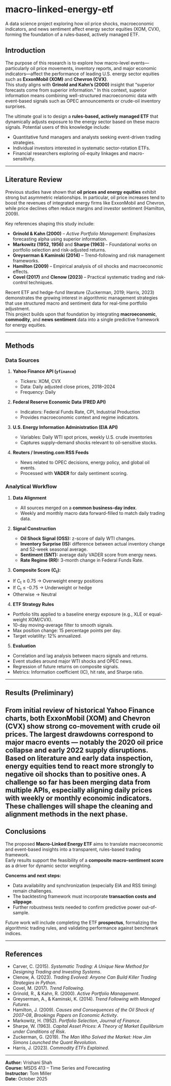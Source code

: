 # macro-linked-energy-etf
A data science project exploring how oil price shocks, macroeconomic indicators, and news sentiment affect energy sector equities (XOM, CVX), forming the foundation of a rules-based, actively managed ETF.


## Introduction

The purpose of this research is to explore how macro-level events—particularly oil price movements, inventory reports, and major economic indicators—affect the performance of leading U.S. energy sector equities such as **ExxonMobil (XOM)** and **Chevron (CVX)**.  
This study aligns with **Grinold and Kahn’s (2000)** insight that “superior forecasts come from superior information.” In this context, superior information means combining well-structured macroeconomic data with event-based signals such as OPEC announcements or crude-oil inventory surprises.

The ultimate goal is to design a **rules-based, actively managed ETF** that dynamically adjusts exposure to the energy sector based on these macro signals. Potential users of this knowledge include:
- Quantitative fund managers and analysts seeking event-driven trading strategies.
- Individual investors interested in systematic sector-rotation ETFs.
- Financial researchers exploring oil-equity linkages and macro-sensitivity.

---

## Literature Review

Previous studies have shown that **oil prices and energy equities** exhibit strong but asymmetric relationships. In particular, oil price increases tend to boost the revenues of integrated energy firms like ExxonMobil and Chevron, while price declines often reduce margins and investor sentiment (Hamilton, 2009).

Key references shaping this study include:
- **Grinold & Kahn (2000)** – *Active Portfolio Management*: Emphasizes forecasting alpha using superior information.
- **Markowitz (1952, 1956)** and **Sharpe (1963)** – Foundational works on portfolio selection and risk-adjusted returns.
- **Greyserman & Kaminski (2014)** – Trend-following and risk management frameworks.
- **Hamilton (2009)** – Empirical analysis of oil shocks and macroeconomic effects.
- **Covel (2017)** and **Clenow (2023)** – Practical systematic trading and risk-control techniques.

Recent ETF and hedge-fund literature (Zuckerman, 2019; Harris, 2023) demonstrates the growing interest in algorithmic management strategies that use structured macro and sentiment data for real-time portfolio adjustment.  
This project builds upon that foundation by integrating **macroeconomic**, **commodity**, and **news sentiment** data into a single predictive framework for energy equities.

---

## Methods

### Data Sources
1. **Yahoo Finance API (`yfinance`)**
   - Tickers: XOM, CVX  
   - Data: Daily adjusted close prices, 2018–2024  
   - Frequency: Daily

2. **Federal Reserve Economic Data (FRED API)**
   - Indicators: Federal Funds Rate, CPI, Industrial Production  
   - Provides macroeconomic context and regime indicators.

3. **U.S. Energy Information Administration (EIA API)**
   - Variables: Daily WTI spot prices, weekly U.S. crude inventories  
   - Captures supply–demand shocks relevant to oil-sensitive stocks.

4. **Reuters / Investing.com RSS Feeds**
   - News related to OPEC decisions, energy policy, and global oil events.  
   - Processed with **VADER** for daily sentiment scoring.

### Analytical Workflow
1. **Data Alignment**
   - All sources merged on a **common business-day index**.  
   - Weekly and monthly macro data forward-filled to match daily trading data.

2. **Signal Construction**
   - **Oil Shock Signal (OSS):** z-score of daily WTI changes.  
   - **Inventory Surprise (IS):** difference between actual inventory change and 52-week seasonal average.  
   - **Sentiment (SNT):** average daily VADER score from energy news.  
   - **Rate Regime (RR):** 3-month change in Federal Funds Rate.  

3. **Composite Score (C<sub>t</sub>):**  
- If C<sub>t</sub> ≥ 0.75 → Overweight energy positions  
- If C<sub>t</sub> ≤ -0.75 → Underweight or hedge  
- Otherwise → Neutral  

4. **ETF Strategy Rules**
- Portfolio tilts applied to a baseline energy exposure (e.g., XLE or equal-weight XOM/CVX).  
- 10-day moving-average filter to smooth signals.  
- Max position change: 15 percentage points per day.  
- Target volatility: 12% annualized.

5. **Evaluation**
- Correlation and lag analysis between macro signals and returns.  
- Event studies around major WTI shocks and OPEC news.  
- Regression of future returns on composite signals.  
- Metrics: Information coefficient (IC), hit rate, and Sharpe ratio.

---

## Results (Preliminary)

From initial review of historical Yahoo Finance charts, both ExxonMobil (XOM) and Chevron (CVX) show strong co-movement with crude oil prices. The largest drawdowns correspond to major macro events — notably the 2020 oil price collapse and early 2022 supply disruptions.
Based on literature and early data inspection, energy equities tend to react more strongly to negative oil shocks than to positive ones.
A challenge so far has been merging data from multiple APIs, especially aligning daily prices with weekly or monthly economic indicators. These challenges will shape the cleaning and alignment methods in the next phase.
---

## Conclusions

The proposed **Macro-Linked Energy ETF** aims to translate macroeconomic and event-based insights into a transparent, rules-based trading framework.  
Early results support the feasibility of a **composite macro-sentiment score** as a driver for dynamic sector weighting.  

**Concerns and next steps:**
- Data availability and synchronization (especially EIA and RSS timing) remain challenges.  
- The backtesting framework must incorporate **transaction costs and slippage**.  
- Further robustness tests needed to confirm predictive power out-of-sample.  

Future work will include completing the ETF **prospectus**, formalizing the algorithmic trading rules, and validating performance against benchmark indices.

---

## References

- Carver, C. (2015). *Systematic Trading: A Unique New Method for Designing Trading and Investing Systems*.  
- Clenow, A. (2023). *Trading Evolved: Anyone Can Build Killer Trading Strategies in Python*.  
- Covel, M. (2017). *Trend Following*.  
- Grinold, R., & Kahn, R. (2000). *Active Portfolio Management*.  
- Greyserman, A., & Kaminski, K. (2014). *Trend Following with Managed Futures*.  
- Hamilton, J. (2009). *Causes and Consequences of the Oil Shock of 2007–08*, *Brookings Papers on Economic Activity*.  
- Markowitz, H. (1952). *Portfolio Selection*, *Journal of Finance*.  
- Sharpe, W. (1963). *Capital Asset Prices: A Theory of Market Equilibrium under Conditions of Risk*.  
- Zuckerman, G. (2019). *The Man Who Solved the Market: How Jim Simons Launched the Quant Revolution*.  
- Harris, J. (2023). *Commodity ETFs Explained*.  

---

**Author:** Vrishani Shah  
**Course:** MSDS 413 – Time Series and Forecasting  
**Instructor:** Tom Miller  
**Date:** October 2025
